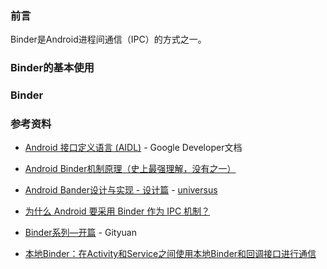 ### 前言

Binder是Android进程间通信（IPC）的方式之一。



### Binder的基本使用



### Binder















### 参考资料

- [Android 接口定义语言 (AIDL)](https://developer.android.com/guide/components/aidl.html) - Google Developer文档


- [Android Binder机制原理（史上最强理解，没有之一）](http://blog.csdn.net/boyupeng/article/details/47011383)
- [Android Bander设计与实现 - 设计篇](http://blog.csdn.net/universus/article/details/6211589) - [universus](http://blog.csdn.net/universus)
- [为什么 Android 要采用 Binder 作为 IPC 机制？](https://www.zhihu.com/question/39440766)
- [Binder系列—开篇](http://gityuan.com/2015/10/31/binder-prepare/) - Gityuan
- [本地Binder：在Activity和Service之间使用本地Binder和回调接口进行通信](http://blog.csdn.net/liuyi1207164339/article/details/51683544)


